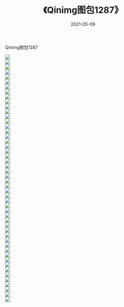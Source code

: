 ﻿---
layout: post
title:  《Qinimg图包1287》
date:   2021-05-09
img: http://imgx.orgx.ga/Qinimg图包/Qinimg图包1287/000.jpg
categories: [美女, 清纯, 唯美]
---

Qinimg图包1287

 ![](http://imgx.orgx.ga/Qinimg图包/Qinimg图包1287/001.jpg) <br>![](http://imgx.orgx.ga/Qinimg图包/Qinimg图包1287/002.jpg) <br>![](http://imgx.orgx.ga/Qinimg图包/Qinimg图包1287/003.jpg) <br>![](http://imgx.orgx.ga/Qinimg图包/Qinimg图包1287/004.jpg) <br>![](http://imgx.orgx.ga/Qinimg图包/Qinimg图包1287/005.jpg) <br>![](http://imgx.orgx.ga/Qinimg图包/Qinimg图包1287/006.jpg) <br>![](http://imgx.orgx.ga/Qinimg图包/Qinimg图包1287/007.jpg) <br>![](http://imgx.orgx.ga/Qinimg图包/Qinimg图包1287/008.jpg) <br>![](http://imgx.orgx.ga/Qinimg图包/Qinimg图包1287/009.jpg) <br>![](http://imgx.orgx.ga/Qinimg图包/Qinimg图包1287/010.jpg) <br>![](http://imgx.orgx.ga/Qinimg图包/Qinimg图包1287/011.jpg) <br>![](http://imgx.orgx.ga/Qinimg图包/Qinimg图包1287/012.jpg) <br>![](http://imgx.orgx.ga/Qinimg图包/Qinimg图包1287/013.jpg) <br>![](http://imgx.orgx.ga/Qinimg图包/Qinimg图包1287/014.jpg) <br>![](http://imgx.orgx.ga/Qinimg图包/Qinimg图包1287/015.jpg) <br>![](http://imgx.orgx.ga/Qinimg图包/Qinimg图包1287/016.jpg) <br>![](http://imgx.orgx.ga/Qinimg图包/Qinimg图包1287/017.jpg) <br>![](http://imgx.orgx.ga/Qinimg图包/Qinimg图包1287/018.jpg) <br>![](http://imgx.orgx.ga/Qinimg图包/Qinimg图包1287/019.jpg) <br>![](http://imgx.orgx.ga/Qinimg图包/Qinimg图包1287/020.jpg) <br>![](http://imgx.orgx.ga/Qinimg图包/Qinimg图包1287/021.jpg) <br>![](http://imgx.orgx.ga/Qinimg图包/Qinimg图包1287/022.jpg) <br>![](http://imgx.orgx.ga/Qinimg图包/Qinimg图包1287/023.jpg) <br>![](http://imgx.orgx.ga/Qinimg图包/Qinimg图包1287/024.jpg) <br>![](http://imgx.orgx.ga/Qinimg图包/Qinimg图包1287/025.jpg) <br>![](http://imgx.orgx.ga/Qinimg图包/Qinimg图包1287/026.jpg) <br>![](http://imgx.orgx.ga/Qinimg图包/Qinimg图包1287/027.jpg) <br>![](http://imgx.orgx.ga/Qinimg图包/Qinimg图包1287/028.jpg) <br>![](http://imgx.orgx.ga/Qinimg图包/Qinimg图包1287/029.jpg) <br>![](http://imgx.orgx.ga/Qinimg图包/Qinimg图包1287/030.jpg) <br>![](http://imgx.orgx.ga/Qinimg图包/Qinimg图包1287/031.jpg) <br>![](http://imgx.orgx.ga/Qinimg图包/Qinimg图包1287/032.jpg) <br>![](http://imgx.orgx.ga/Qinimg图包/Qinimg图包1287/033.jpg) <br>![](http://imgx.orgx.ga/Qinimg图包/Qinimg图包1287/034.jpg) <br>![](http://imgx.orgx.ga/Qinimg图包/Qinimg图包1287/035.jpg) <br>![](http://imgx.orgx.ga/Qinimg图包/Qinimg图包1287/036.jpg) <br>![](http://imgx.orgx.ga/Qinimg图包/Qinimg图包1287/037.jpg) <br>![](http://imgx.orgx.ga/Qinimg图包/Qinimg图包1287/038.jpg) <br>![](http://imgx.orgx.ga/Qinimg图包/Qinimg图包1287/039.jpg) <br>![](http://imgx.orgx.ga/Qinimg图包/Qinimg图包1287/040.jpg) <br>![](http://imgx.orgx.ga/Qinimg图包/Qinimg图包1287/041.jpg) <br>![](http://imgx.orgx.ga/Qinimg图包/Qinimg图包1287/042.jpg) <br>![](http://imgx.orgx.ga/Qinimg图包/Qinimg图包1287/043.jpg) <br>![](http://imgx.orgx.ga/Qinimg图包/Qinimg图包1287/044.jpg) <br>![](http://imgx.orgx.ga/Qinimg图包/Qinimg图包1287/045.jpg) <br>![](http://imgx.orgx.ga/Qinimg图包/Qinimg图包1287/046.jpg) <br>![](http://imgx.orgx.ga/Qinimg图包/Qinimg图包1287/047.jpg) <br>![](http://imgx.orgx.ga/Qinimg图包/Qinimg图包1287/048.jpg) <br>![](http://imgx.orgx.ga/Qinimg图包/Qinimg图包1287/049.jpg) <br>![](http://imgx.orgx.ga/Qinimg图包/Qinimg图包1287/050.jpg) <br>